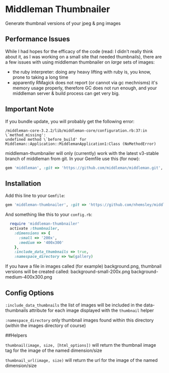 # Middleman Thumbnailer

Generate thumbnail versions of your jpeg & png images

## Performance Issues

While I had hopes for the efficacy of the code (read: I didn't really think about it, as I was working on a small site that needed thumbnails), there are a few issues with using middleman thumbnailer on _large_ sets of images:

* the ruby interpreter: doing any heavy lifting with ruby is, you know, prone to taking a long time
* apparently RMagick does not report (or cannot via gc mechnisms) it's memory usage properly, therefore GC does not run enough, and your middleman server & build process can get very big.

## Important Note

If you bundle update, you will probably get the following error: 

```stacktrace
/middleman-core-3.2.2/lib/middleman-core/configuration.rb:37:in \`method_missing': 
undefined method \`before_build' for Middleman::Application::MiddlemanApplication1:Class (NoMethodError)
```

middleman-thumbnailer will only (currently) work with the latest v3-stable branch of middleman from git. In your Gemfile use this (for now): 

```ruby
gem 'middleman', :git => 'https://github.com/middleman/middleman.git', branch: 'v3-stable'
```


## Installation

Add this line to your `Gemfile`:

```ruby
gem 'middleman-thumbnailer', :git => 'https://github.com/nhemsley/middleman-thumbnailer.git'
```

And something like this to your `config.rb`:

```ruby
  require 'middleman-thumbnailer'
  activate :thumbnailer, 
    :dimensions => {
      :small => '200x',
      :medium => '400x300'
    },
    :include_data_thumbnails => true,
    :namespace_directory => %w(gallery)
```

If you have a file in images called (for example) background.png, thumbnail versions will be created called:
  background-small-200x.png
  background-medium-400x300.png

## Config Options

`:include_data_thumbnails` the list of images will be included in the data-thumbnails attribute for each image displayed with the `thumbnail` helper

`:namespace_directory` only thumbnail images found within this directory (_within_ the images directory of course)


##Helpers

`thumbnail(image, size, [html_options])` will return the thumbnail image tag for the image of the named dimension/size

`thumbnail_url(image, size)` will return the url for the image of the named dimension/size
